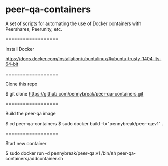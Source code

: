 peer-qa-containers
==================

A set of scripts for automating the use of Docker containers with Peershares, Peerunity, etc.

==================

Install Docker

https://docs.docker.com/installation/ubuntulinux/#ubuntu-trusty-1404-lts-64-bit

==================

Clone this repo
  
  $ git clone https://github.com/pennybreak/peer-qa-containers.git

==================

Build the peer-qa image
  
  $ cd peer-qa-containers
  $ sudo docker build -t="pennybreak/peer-qa:v1" .

==================

Start new container
  
  $ sudo docker run -d pennybreak/peer-qa:v1 /bin/sh peer-qa-containers/addcontainer.sh
